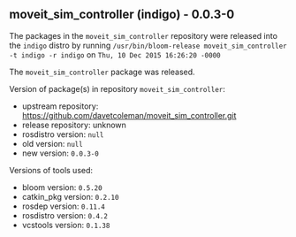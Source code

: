 ## moveit_sim_controller (indigo) - 0.0.3-0

The packages in the `moveit_sim_controller` repository were released into the `indigo` distro by running `/usr/bin/bloom-release moveit_sim_controller -t indigo -r indigo` on `Thu, 10 Dec 2015 16:26:20 -0000`

The `moveit_sim_controller` package was released.

Version of package(s) in repository `moveit_sim_controller`:
- upstream repository: https://github.com/davetcoleman/moveit_sim_controller.git
- release repository: unknown
- rosdistro version: `null`
- old version: `null`
- new version: `0.0.3-0`

Versions of tools used:
- bloom version: `0.5.20`
- catkin_pkg version: `0.2.10`
- rosdep version: `0.11.4`
- rosdistro version: `0.4.2`
- vcstools version: `0.1.38`


